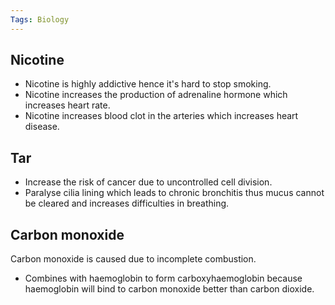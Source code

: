 ```yaml
---
Tags: Biology
---
```

## Nicotine
 - Nicotine is highly addictive hence it's hard to stop smoking.
- Nicotine increases the production of adrenaline hormone which increases heart rate.
- Nicotine increases blood clot in the arteries which increases heart disease.
## Tar
- Increase the risk of cancer due to uncontrolled cell division.
- Paralyse cilia lining which leads to chronic bronchitis thus mucus cannot be cleared and increases difficulties in breathing.
## Carbon monoxide
Carbon monoxide is caused due to incomplete combustion.
- Combines with haemoglobin to form carboxyhaemoglobin because haemoglobin will bind to carbon monoxide better than carbon dioxide.